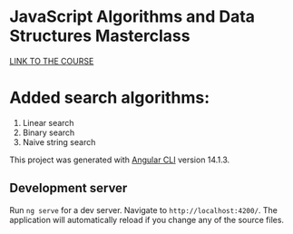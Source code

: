 # JavaScript Algorithms and Data Structures Masterclass

[LINK TO THE COURSE](https://www.udemy.com/course/js-algorithms-and-data-structures-masterclass/)

# Added search algorithms:

1. Linear search
2. Binary search
3. Naive string search

This project was generated with [Angular CLI](https://github.com/angular/angular-cli) version 14.1.3.

## Development server

Run `ng serve` for a dev server. Navigate to `http://localhost:4200/`. The application will automatically reload if you change any of the source files.
